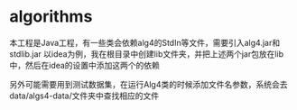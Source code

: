 # algorithms
本工程是Java工程，有一些类会依赖alg4的StdIn等文件，需要引入alg4.jar和stdlib.jar
以idea为例，我在根目录中创建lib文件夹，并把上述两个jar包放在lib中，然后在idea的设置中添加这两个的依赖

另外可能需要用到测试数据集，在运行Alg4类的时候添加文件名参数，系统会去data/algs4-data/文件夹中查找相应的文件

